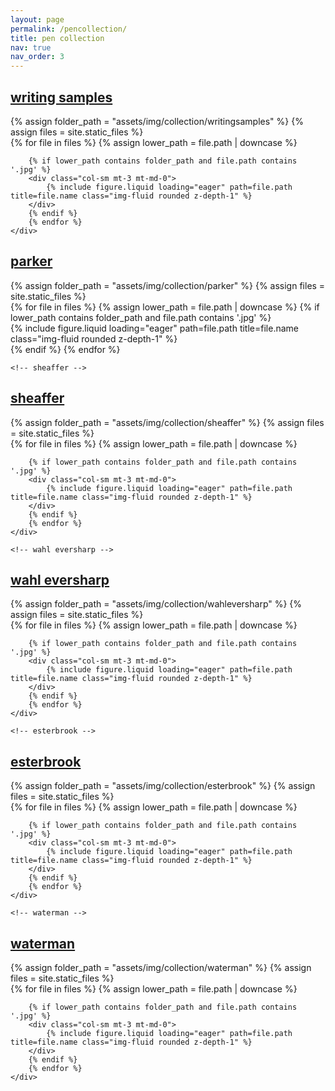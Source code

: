 ```yaml
---
layout: page
permalink: /pencollection/
title: pen collection
nav: true
nav_order: 3
---
```


<!-- pages/projects.md -->
<div class="projects">
  <!-- parker -->
    <!-- writingsamples -->

  <a id="category" href=".#writingsamples">
    <h2 class="category">writing samples</h2>
  </a>
    {% assign folder_path = "assets/img/collection/writingsamples" %}
    {% assign files = site.static_files %}
    <div class="row">
        {% for file in files %}
        {% assign lower_path = file.path | downcase %}

        {% if lower_path contains folder_path and file.path contains '.jpg' %}
        <div class="col-sm mt-3 mt-md-0">
            {% include figure.liquid loading="eager" path=file.path title=file.name class="img-fluid rounded z-depth-1" %}
        </div>
        {% endif %}
        {% endfor %}
    </div>

  <a id="category" href=".#parker">
    <h2 class="category">parker</h2>
  </a>
    {% assign folder_path = "assets/img/collection/parker" %}
    {% assign files = site.static_files %}
    <div class="row">
        {% for file in files %}
        <!-- Check if the file is in the specified folder -->
        {% assign lower_path = file.path | downcase %}
        {% if lower_path contains folder_path and file.path contains '.jpg' %}
        <div class="col-sm mt-3 mt-md-0">
            {% include figure.liquid loading="eager" path=file.path title=file.name class="img-fluid rounded z-depth-1" %}
        </div>
        {% endif %}
        {% endfor %}
    </div>

    <!-- sheaffer -->

  <a id="category" href=".#sheaffer">
    <h2 class="category">sheaffer</h2>
  </a>
    {% assign folder_path = "assets/img/collection/sheaffer" %}
    {% assign files = site.static_files %}
    <div class="row">
        {% for file in files %}
        {% assign lower_path = file.path | downcase %}

        {% if lower_path contains folder_path and file.path contains '.jpg' %}
        <div class="col-sm mt-3 mt-md-0">
            {% include figure.liquid loading="eager" path=file.path title=file.name class="img-fluid rounded z-depth-1" %}
        </div>
        {% endif %}
        {% endfor %}
    </div>

    <!-- wahl eversharp -->

  <a id="category" href=".#wahleversharp">
    <h2 class="category">wahl eversharp</h2>
  </a>
    {% assign folder_path = "assets/img/collection/wahleversharp" %}
    {% assign files = site.static_files %}
    <div class="row">
        {% for file in files %}
        {% assign lower_path = file.path | downcase %}

        {% if lower_path contains folder_path and file.path contains '.jpg' %}
        <div class="col-sm mt-3 mt-md-0">
            {% include figure.liquid loading="eager" path=file.path title=file.name class="img-fluid rounded z-depth-1" %}
        </div>
        {% endif %}
        {% endfor %}
    </div>

    <!-- esterbrook -->

  <a id="category" href=".#esterbrook">
    <h2 class="category">esterbrook</h2>
  </a>
    {% assign folder_path = "assets/img/collection/esterbrook" %}
    {% assign files = site.static_files %}
    <div class="row">
        {% for file in files %}
        {% assign lower_path = file.path | downcase %}

        {% if lower_path contains folder_path and file.path contains '.jpg' %}
        <div class="col-sm mt-3 mt-md-0">
            {% include figure.liquid loading="eager" path=file.path title=file.name class="img-fluid rounded z-depth-1" %}
        </div>
        {% endif %}
        {% endfor %}
    </div>

    <!-- waterman -->

  <a id="category" href=".#waterman">
    <h2 class="category">waterman</h2>
  </a>
    {% assign folder_path = "assets/img/collection/waterman" %}
    {% assign files = site.static_files %}
    <div class="row">
        {% for file in files %}
        {% assign lower_path = file.path | downcase %}

        {% if lower_path contains folder_path and file.path contains '.jpg' %}
        <div class="col-sm mt-3 mt-md-0">
            {% include figure.liquid loading="eager" path=file.path title=file.name class="img-fluid rounded z-depth-1" %}
        </div>
        {% endif %}
        {% endfor %}
    </div>

</div>
